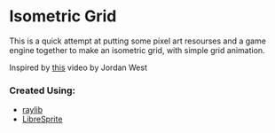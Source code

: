 # Isometric Grid

This is a quick attempt at putting some pixel art resourses and a game engine together to make an isometric grid, with simple grid animation.

Inspired by [this](https://youtu.be/04oQ2jOUjkU) video by Jordan West

### Created Using:
- [raylib](https://www.raylib.com/)
- [LibreSprite](https://libresprite.github.io/#!/)